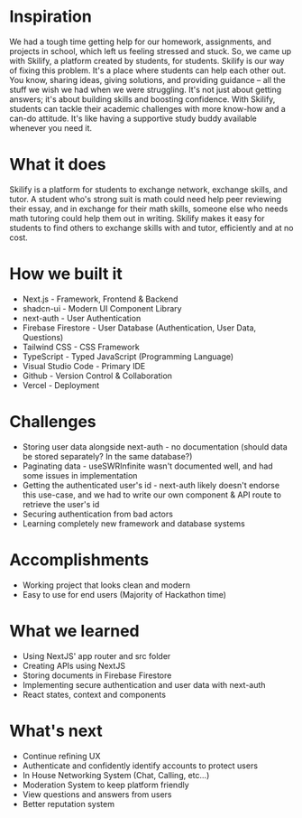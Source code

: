 # Inspiration

We had a tough time getting help for our homework, assignments, and projects in school, which left us feeling stressed and stuck. So, we came up with Skilify, a platform created by students, for students. Skilify is our way of fixing this problem. It's a place where students can help each other out. You know, sharing ideas, giving solutions, and providing guidance – all the stuff we wish we had when we were struggling. It's not just about getting answers; it's about building skills and boosting confidence. With Skilify, students can tackle their academic challenges with more know-how and a can-do attitude. It's like having a supportive study buddy available whenever you need it.

# What it does

Skilify is a platform for students to exchange network, exchange skills, and tutor. A student who's strong suit is math could need help peer reviewing their essay, and in exchange for their math skills, someone else who needs math tutoring could help them out in writing. Skilify makes it easy for students to find others to exchange skills with and tutor, efficiently and at no cost.

# How we built it

- Next.js - Framework, Frontend & Backend
- shadcn-ui - Modern UI Component Library
- next-auth - User Authentication
- Firebase Firestore - User Database (Authentication, User Data, Questions)
- Tailwind CSS - CSS Framework
- TypeScript - Typed JavaScript (Programming Language)
- Visual Studio Code - Primary IDE
- Github - Version Control & Collaboration
- Vercel - Deployment

# Challenges

- Storing user data alongside next-auth - no documentation (should data be stored separately? In the same database?)
- Paginating data - useSWRInfinite wasn't documented well, and had some issues in implementation
- Getting the authenticated user's id - next-auth likely doesn't endorse this use-case, and we had to write our own component & API route to retrieve the user's id
- Securing authentication from bad actors
- Learning completely new framework and database systems

# Accomplishments

- Working project that looks clean and modern
- Easy to use for end users (Majority of Hackathon time)

# What we learned

- Using NextJS' app router and src folder
- Creating APIs using NextJS
- Storing documents in Firebase Firestore
- Implementing secure authentication and user data with next-auth
- React states, context and components

# What's next

- Continue refining UX
- Authenticate and confidently identify accounts to protect users
- In House Networking System (Chat, Calling, etc...)
- Moderation System to keep platform friendly
- View questions and answers from users
- Better reputation system
